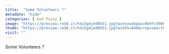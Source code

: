 ```yaml
---
title:  "Some Volunteers ?"
metadate: "hide"
categories: [ God Pussy ]
image: "https://preview.redd.it/hdi5g4jed0h51.jpg?auto=webp&s=0b9fc50008efd5eec922abe430bbe10c2d958f2a"
thumb: "https://preview.redd.it/hdi5g4jed0h51.jpg?width=640&crop=smart&auto=webp&s=5a10f5abdeee2f10c87830b60b627e54b2239ed0"
visit: ""
---
```

Some Volunteers ?

